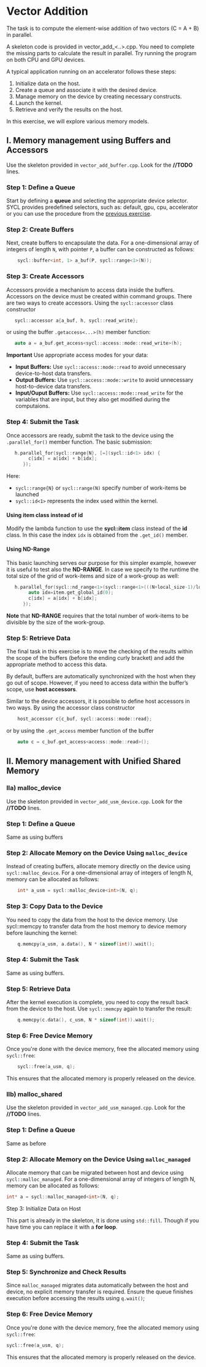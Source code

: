 # Vector Addition
The task is to compute the element-wise addition of two vectors (C = A + B) in parallel.

A skeleton code is provided in vector_add_<..>.cpp. You need to complete the missing parts to calculate the result in parallel. Try running the program on both CPU and GPU devices.

A typical application running on an accelerator follows these steps:

 1. Initialize data on the host.
 1. Create a queue and associate it with the desired device.
 1. Manage memory on the device by creating necessary constructs.
 1. Launch the kernel.
 1. Retrieve and verify the results on the host.
 
In this exercise, we will explore various memory models.

## I. Memory management using Buffers and Accessors

Use the skeleton provided in `vector_add_buffer.cpp`. Look for the **//TODO** lines.

### Step 1: Define a Queue
Start by defining a **queue**  and selecting the appropriate device selector. SYCL provides predefined selectors, such as: default, gpu, cpu, accelerator or you can use the procedure from the [previous exercise](../01-info/enumerate_device.cpp).

### Step 2: Create Buffers
Next, create buffers to encapsulate the data. For a one-dimensional array of integers of length `N`, with pointer `P`, a buffer can be constructed as follows:

```cpp
    sycl::buffer<int, 1> a_buf(P, sycl::range<1>(N));
```
### Step 3: Create Accessors
Accessors provide a mechanism to access data inside the buffers. Accessors on the device must be created within command groups. There are two ways to create accessors. Using the `sycl::accessor` class constructor

```cpp
   sycl::accessor a{a_buf, h, sycl::read_write};
```
or  using the buffer `.getaccess<...>(h)`  member function:
```cpp
   auto a = a_buf.get_access<sycl::access::mode::read_write>(h);
```
**Important**  Use appropriate access modes for your data:
 - **Input Buffers:** Use `sycl::access::mode::read` to avoid unnecessary device-to-host data transfers.
 - **Output Buffers:** Use `sycl::access::mode::write` to avoid unnecessary host-to-device data transfers.
 - **Input/Ouput Buffers:** Use `sycl::access::mode::read_write` for the variables that are input, but they also get modified during the computaions.

### Step 4: Submit the Task
Once accessors are ready, submit the task to the device using the `.parallel_for()` member function. The basic submission:

```cpp
   h.parallel_for(sycl::range{N}, [=](sycl::id<1> idx) {
        c[idx] = a[idx] + b[idx];
      });
```  
Here: 
 - `sycl::range{N}` or `sycl::range(N)` specify number of work-items be launched 
 - `sycl::id<1>` represents the index used within the kernel.

#### Using **item** class instead of **id**
Modify the lambda function to use the  **sycl::item** class instead of the **id** class. In this case the index `idx` is obtained from the `.get_id()` member.

#### Using ND-Range
This basic launching serves our purpose for this simpler example, however it is useful to test also the **ND-RANGE**. In case we specify to the runtime the total size of the grid of work-items and size of a work-group as well:

```cpp
   h.parallel_for(sycl::nd_range<1>(sycl::range<1>(((N+local_size-1)/local_size)*local_size), sycl::range<1>(local_size)), [=](sycl::nd_itemi<1> item) {
        auto idx=item.get_global_id(0);
        c[idx] = a[idx] + b[idx];
      });
```  
**Note** that **ND-RANGE** requires that the total number of work-items to be divisible by the size of the work-group.

### Step 5: Retrieve Data
The final task in this exercise is to move the checking of the results  within the scope of the buffers (before the ending curly bracket) and add the appropriate method to access this data.

By default, buffers are automatically synchronized with the host when they go out of scope. However, if you need to access data within the buffer’s scope, use **host accessors**. 

Similar to the device  accessors, it is possible to define host accessors in two ways. By using the accessor class constructor
```cpp
    host_accessor c{c_buf, sycl::access::mode::read};
``` 
or by using the `.get_access` member function of the buffer
```cpp
    auto c = c_buf.get_access<access::mode::read>();
```

## II. Memory management with Unified Shared Memory
 
###  IIa) **malloc_device**

Use the skeleton provided in `vector_add_usm_device.cpp`. Look for the **//TODO** lines.

### Step 1: Define a Queue
Same as using buffers

### Step 2: Allocate Memory on the Device Using `malloc_device`
Instead of creating buffers, allocate memory directly on the device using `sycl::malloc_device`. For a one-dimensional array of integers of length N, memory can be allocated as follows:

```cpp
    int* a_usm = sycl::malloc_device<int>(N, q);
```
### Step 3: Copy Data to the Device

You need to copy the data from the host to the device memory. Use sycl::memcpy to transfer data from the host memory to device memory before launching the kernel:
```cpp
    q.memcpy(a_usm, a.data(), N * sizeof(int)).wait();
``` 

### Step 4: Submit the Task
Same as using buffers.

### Step 5: Retrieve Data

After the kernel execution is complete, you need to copy the result back from the device to the host. Use `sycl::memcpy` again to transfer the result:
```cpp
    q.memcpy(c.data(), c_usm, N * sizeof(int)).wait();
```
### Step 6: Free Device Memory

Once you're done with the device memory, free the allocated memory using `sycl::free`:

```cpp
    sycl::free(a_usm, q);
```
This ensures that the allocated memory is properly released on the device.


 
### IIb) **malloc_shared**

Use the skeleton provided in `vector_add_usm_managed.cpp`. Look for the **//TODO** lines.

### Step 1: Define a Queue
Same as before

### Step 2: Allocate Memory on the Device Using `malloc_managed`
Allocate memory that can be migrated between host and device using `sycl::malloc_managed`. For a one-dimensional array of integers of length N, memory can be allocated as follows:

```cpp
int* a = sycl::malloc_managed<int>(N, q);
```
Step 3: Initialize Data on Host

This part is already in the skeleton, it is done using `std::fill`. Though if you have time you can replace it with a **for loop**.

### Step 4: Submit the Task
Same as using buffers.

### Step 5: Synchronize and Check Results

Since `malloc_managed` migrates data automatically between the host and device, no explicit memory transfer is required. Ensure the queue finishes execution before accessing the results using `q.wait()`;
### Step 6: Free Device Memory

Once you're done with the device memory, free the allocated memory using `sycl::free`:

```cpp
sycl::free(a_usm, q);
```
This ensures that the allocated memory is properly released on the device.